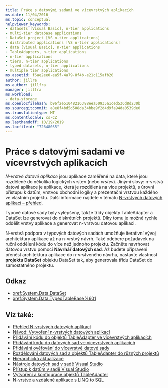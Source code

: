 ```yaml
---
title: Práce s datovými sadami ve vícevrstvých aplikacích
ms.date: 11/04/2016
ms.topic: conceptual
helpviewer_keywords:
- datasets [Visual Basic], n-tier applications
- multi-tier database applications
- DataSet project [VS n-tier applications]
- distributed applications [VS n-tier applications]
- data [Visual Basic], n-tier applications
- TableAdapters, n-tier applications
- n-tier applications
- tiers, n-tier applications
- typed datasets, n-tier applications
- multiple tier applications
ms.assetid: f6ae2ee0-ea5f-4a79-8f4b-e21c115afb20
author: jillre
ms.author: jillfra
manager: jillfra
ms.workload:
- data-storage
ms.openlocfilehash: b96f2e51048216388eea50935a1ced536d8d230b
ms.sourcegitcommit: a8e8f4bd5d508da34bbe9f2d4d9fa94da0539de0
ms.translationtype: MT
ms.contentlocale: cs-CZ
ms.lasthandoff: 10/19/2019
ms.locfileid: "72648035"
---
```

# <a name="work-with-datasets-in-n-tier-applications"></a>Práce s datovými sadami ve vícevrstvých aplikacích

*N-vrstvé datové aplikace* jsou aplikace zaměřené na data, které jsou rozdělené do několika logických vrstev (nebo *vrstev*). Jinými slovy: n-vrstvá datová aplikace je aplikace, která je rozdělená na více projektů, s úrovní přístupu k datům, vrstvou obchodní logiky a prezentační vrstvou každého ve vlastním projektu. Další informace najdete v tématu [N-vrstvých datových aplikací – přehled](../data-tools/n-tier-data-applications-overview.md).

Typové datové sady byly vylepšeny, takže třídy objekty TableAdapter a DataSet lze generovat do diskrétních projektů. Díky tomu je možné rychle oddělit vrstvy aplikace a generovat n-vrstvou datovou aplikaci.

N-vrstvá podpora v typových datových sadách umožňuje iterativní vývoj architektury aplikace až na n-vrstvý návrh. Také odebere požadavek na ruční oddělení kódu do více než jednoho projektu. Začněte navrhovat datovou vrstvu pomocí **Návrhář datových sad**. Až budete připraveni přenést architekturu aplikace do n-vrstveného návrhu, nastavte vlastnost **projektu DataSet** objektu DataSet tak, aby generovala třídu DataSet do samostatného projektu.

## <a name="reference"></a>Odkaz

- <xref:System.Data.DataSet>
- <xref:System.Data.TypedTableBase%601>

## <a name="see-also"></a>Viz také:

- [Přehled N-vrstvých datových aplikací](../data-tools/n-tier-data-applications-overview.md)
- [Návod: Vytvoření n-vrstvých datových aplikací](../data-tools/walkthrough-creating-an-n-tier-data-application.md)
- [Přidávání kódu do objektů TableAdapter ve vícevrstvých aplikacích](../data-tools/add-code-to-tableadapters-in-n-tier-applications.md)
- [Přidávání kódu do datových sad ve vícevrstvých aplikacích](../data-tools/add-code-to-datasets-in-n-tier-applications.md)
- [Přidávání ověřování do vícevrstvé datové sady](../data-tools/add-validation-to-an-n-tier-dataset.md)
- [Rozdělování datových sad a objektů TableAdapter do různých projektů](../data-tools/separate-datasets-and-tableadapters-into-different-projects.md)
- [Hierarchická aktualizace](../data-tools/hierarchical-update.md)
- [Nástroje datových sad v sadě Visual Studio](../data-tools/dataset-tools-in-visual-studio.md)
- [Přístup k datům v sadě Visual Studio](../data-tools/accessing-data-in-visual-studio.md)
- [Vytvoření a konfigurace objektů TableAdapter](../data-tools/create-and-configure-tableadapters.md)
- [N-vrstvé a vzdálené aplikace s LINQ to SQL](/dotnet/framework/data/adonet/sql/linq/n-tier-and-remote-applications-with-linq-to-sql)